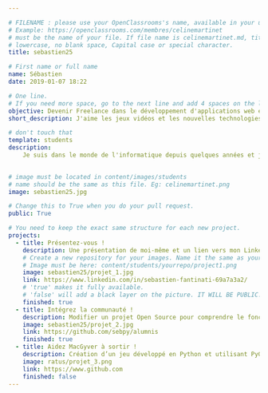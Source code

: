```yaml
---

# FILENAME : please use your OpenClassrooms's name, available in your url.
# Example: https://openclassrooms.com/membres/celinemartinet
# must be the name of your file. If file name is celinemartinet.md, title is celinemartinet.
# lowercase, no blank space, Capital case or special character.
title: sebastien25

# First name or full name
name: Sébastien
date: 2019-01-07 18:22

# One line.
# If you need more space, go to the next line and add 4 spaces on the left, as in 'description'.
objective: Devenir Freelance dans le développement d'applications web et Python.
short_description: J'aime les jeux vidéos et les nouvelles technologies. J'aime surtout passer du temps avec ma famille et mes amis...

# don't touch that
template: students
description:
    Je suis dans le monde de l'informatique depuis quelques années et je souhaite me spécialiser dans la programmation Python.
    

# image must be located in content/images/students
# name should be the same as this file. Eg: celinemartinet.png
image: sebastien25.jpg

# Change this to True when you do your pull request.
public: True

# You need to keep the exact same structure for each new project.
projects:
  - title: Présentez-vous !
    description: Une présentation de moi-même et un lien vers mon LinkedIn.
    # Create a new repository for your images. Name it the same as your nickname and profile picture.
    # Image must be here: content/students/yourrepo/project1.png
    image: sebastien25/projet_1.jpg
    link: https://www.linkedin.com/in/sebastien-fantinati-69a7a3a2/
    # 'true' makes it fully available.
    # 'false' will add a black layer on the picture. IT WILL BE PUBLIC!
    finished: true
  - title: Intégrez la communauté !
    description: Modifier un projet Open Source pour comprendre le fonctionnement de Git, de Github et des pull requests. 
    image: sebastien25/projet_2.jpg
    link: https://github.com/sebpy/alumnis
    finished: true
  - title: Aidez MacGyver à sortir !
    description: Création d’un jeu développé en Python et utilisant PyGame.
    image: ratus/projet_3.png
    link: https://www.github.com
    finished: false
---
```

